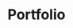 ---
title: Portfolio
permalink: portfolio/index.html
layout: blog
accent_image: images/Portfolio-Background.jpg
---